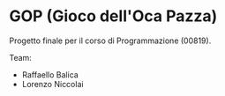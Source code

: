 # GOP (Gioco dell'Oca Pazza)
Progetto finale per il corso di Programmazione (00819).

Team:
- Raffaello Balica
- Lorenzo Niccolai
